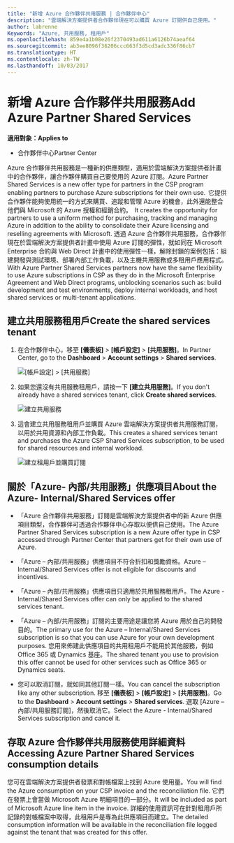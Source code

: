 ```yaml
---
title: "新增 Azure 合作夥伴共用服務 | 合作夥伴中心"
description: "雲端解決方案提供者合作夥伴現在可以購買 Azure 訂閱供自己使用。"
author: labrenne
Keywords: "Azure, 共用服務, 租用戶"
ms.openlocfilehash: 859e4a1b08e26f2370493ad611a6126b74aeaf64
ms.sourcegitcommit: ab3ee8096f36206ccc663f3d5cd3adc336f86cb7
ms.translationtype: HT
ms.contentlocale: zh-TW
ms.lasthandoff: 10/03/2017
---
```

# <a name="add-azure-partner-shared-services"></a><span data-ttu-id="0672b-104">新增 Azure 合作夥伴共用服務</span><span class="sxs-lookup"><span data-stu-id="0672b-104">Add Azure Partner Shared Services</span></span>

**<span data-ttu-id="0672b-105">適用對象：</span><span class="sxs-lookup"><span data-stu-id="0672b-105">Applies to</span></span>**

-  <span data-ttu-id="0672b-106">合作夥伴中心</span><span class="sxs-lookup"><span data-stu-id="0672b-106">Partner Center</span></span>

<span data-ttu-id="0672b-107">Azure 合作夥伴共用服務是一種新的供應類型，適用於雲端解決方案提供者計畫中的合作夥伴，讓合作夥伴購買自己要使用的 Azure 訂閱。</span><span class="sxs-lookup"><span data-stu-id="0672b-107">Azure Partner Shared Services is a new offer type for partners in the CSP program enabling partners to purchase Azure subscriptions for their own use.</span></span><span data-ttu-id="0672b-108">  它提供合作夥伴能夠使用統一的方式來購買、追蹤和管理 Azure 的機會，此外還能整合他們與 Microsoft 的 Azure 授權和經銷合約。</span><span class="sxs-lookup"><span data-stu-id="0672b-108">  It creates the opportunity for partners to use a uniform method for purchasing, tracking and managing Azure in addition to the ability to consolidate their Azure licensing and reselling agreements with Microsoft.</span></span> <span data-ttu-id="0672b-109">透過 Azure 合作夥伴共用服務，合作夥伴現在於雲端解決方案提供者計畫中使用 Azure 訂閱的彈性，就如同在 Microsoft Enterprise 合約與 Web Direct 計畫中的使用彈性一樣，解除封鎖的案例包括：組建開發與測試環境、部署內部工作負載，以及主機共用服務或多租用戶應用程式。</span><span class="sxs-lookup"><span data-stu-id="0672b-109">With Azure Partner Shared Services partners now have the same flexibility to use Azure subscriptions in CSP as they do in the Microsoft Enterprise Agreement and Web Direct programs, unblocking scenarios such as:  build development and test environments, deploy internal workloads, and host shared services or multi-tenant applications.</span></span>  

## <a name="create-the-shared-services-tenant"></a><span data-ttu-id="0672b-110">建立共用服務租用戶</span><span class="sxs-lookup"><span data-stu-id="0672b-110">Create the shared services tenant</span></span>

1. <span data-ttu-id="0672b-111">在合作夥伴中心，移至 **\[儀表板\]** > **\[帳戶設定\]** > **\[共用服務\]**。</span><span class="sxs-lookup"><span data-stu-id="0672b-111">In Partner Center, go to the **Dashboard** > **Account settings** > **Shared services**.</span></span>

    ![**\[帳戶設定\]** > **\[共用服務\]**](images/sharedservices2.png)

2. <span data-ttu-id="0672b-113">如果您還沒有共用服務租用戶，請按一下 **\[建立共用服務\]**。</span><span class="sxs-lookup"><span data-stu-id="0672b-113">If you don't already have a shared services tenant, click **Create shared services**.</span></span>

    ![建立共用服務](images/sharedservices3.png)

3. <span data-ttu-id="0672b-115">這會建立共用服務租用戶並購買 Azure 雲端解決方案提供者共用服務訂閱，以用於共用資源和內部工作負載。</span><span class="sxs-lookup"><span data-stu-id="0672b-115">This creates a shared services tenant and purchases the Azure CSP Shared Services subscription, to be used for shared resources and internal workload.</span></span>

    ![建立租用戶並購買訂閱](images/sharedservices5.png)

## <a name="about-the-azure--internalshared-services-offer"></a><span data-ttu-id="0672b-117">關於「Azure- 內部/共用服務」供應項目</span><span class="sxs-lookup"><span data-stu-id="0672b-117">About the Azure- Internal/Shared Services offer</span></span>

- <span data-ttu-id="0672b-118">「Azure 合作夥伴共用服務」訂閱是雲端解決方案提供者中的新 Azure 供應項目類型，合作夥伴可透過合作夥伴中心存取以便供自己使用。</span><span class="sxs-lookup"><span data-stu-id="0672b-118">The Azure Partner Shared Services subscription is a new Azure offer type in CSP accessed through Partner Center that partners get for their own use of Azure.</span></span> 

- <span data-ttu-id="0672b-119">「Azure – 內部/共用服務」供應項目不符合折扣和獎勵資格。</span><span class="sxs-lookup"><span data-stu-id="0672b-119">Azure – Internal/Shared Services offer is not eligible for discounts and incentives.</span></span>

- <span data-ttu-id="0672b-120">「Azure – 內部/共用服務」供應項目只適用於共用服務租用戶。</span><span class="sxs-lookup"><span data-stu-id="0672b-120">The Azure - Internal/Shared Services offer can only be applied to the shared services tenant.</span></span>

- <span data-ttu-id="0672b-121">「Azure – 內部/共用服務」訂閱的主要用途是讓您將 Azure 用於自己的開發目的。</span><span class="sxs-lookup"><span data-stu-id="0672b-121">The primary use for the Azure – Internal/Shared Services subscription is so that you can use Azure for your own development purposes.</span></span> <span data-ttu-id="0672b-122">您用來佈建此供應項目的共用租用戶不能用於其他服務，例如 Office 365 或 Dynamics 基座。</span><span class="sxs-lookup"><span data-stu-id="0672b-122">The shared tenant you use to provision this offer cannot be used for other services such as Office 365 or Dynamics seats.</span></span> 

- <span data-ttu-id="0672b-123">您可以取消訂閱，就如同其他訂閱一樣。</span><span class="sxs-lookup"><span data-stu-id="0672b-123">You can cancel the subscription like any other subscription.</span></span> <span data-ttu-id="0672b-124">移至 **\[儀表板\]** > **\[帳戶設定\]** > **\[共用服務\]**。</span><span class="sxs-lookup"><span data-stu-id="0672b-124">Go to the **Dashboard** > **Account settings** > **Shared services**.</span></span> <span data-ttu-id="0672b-125">選取 \[Azure – 內部/共用服務訂閱\]，然後取消它。</span><span class="sxs-lookup"><span data-stu-id="0672b-125">Select the Azure - Internal/Shared Services subscription and cancel it.</span></span>

## <a name="accessing-azure-partner-shared-services-consumption-details"></a><span data-ttu-id="0672b-126">存取 Azure 合作夥伴共用服務使用詳細資料</span><span class="sxs-lookup"><span data-stu-id="0672b-126">Accessing Azure Partner Shared Services consumption details</span></span>

<span data-ttu-id="0672b-127">您可在雲端解決方案提供者發票和對帳檔案上找到 Azure 使用量。</span><span class="sxs-lookup"><span data-stu-id="0672b-127">You will find the Azure consumption on your CSP invoice and the reconciliation file.</span></span> <span data-ttu-id="0672b-128">它們在發票上會當做 Microsoft Azure 明細項目的一部分。</span><span class="sxs-lookup"><span data-stu-id="0672b-128">It will be included as part of Microsoft Azure line item in the invoice.</span></span> <span data-ttu-id="0672b-129">詳細的使用資訊可在針對租用戶所記錄的對帳檔案中取得，此租用戶是專為此供應項目而建立。</span><span class="sxs-lookup"><span data-stu-id="0672b-129">The detailed consumption information will be available in the reconciliation file logged against the tenant that was created for this offer.</span></span> 

 



